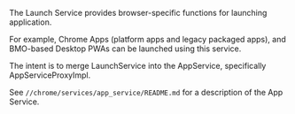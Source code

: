 The Launch Service provides browser-specific functions for launching
application.

For example, Chrome Apps (platform apps and legacy packaged apps),
and BMO-based Desktop PWAs can be launched using this service.

The intent is to merge LaunchService into the AppService,
specifically AppServiceProxyImpl.

See `//chrome/services/app_service/README.md` for a description of the
App Service.
